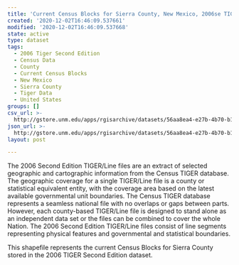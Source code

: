 ```yaml
---
title: 'Current Census Blocks for Sierra County, New Mexico, 2006se TIGER'
created: '2020-12-02T16:46:09.537661'
modified: '2020-12-02T16:46:09.537668'
state: active
type: dataset
tags:
  - 2006 Tiger Second Edition
  - Census Data
  - County
  - Current Census Blocks
  - New Mexico
  - Sierra County
  - Tiger Data
  - United States
groups: []
csv_url: >-
  http://gstore.unm.edu/apps/rgisarchive/datasets/56aa8ea4-e27b-4b70-b1d3-ae80ca92ebe1/tgr2006se_sier_blkcu.derived.csv
json_url: >-
  http://gstore.unm.edu/apps/rgisarchive/datasets/56aa8ea4-e27b-4b70-b1d3-ae80ca92ebe1/tgr2006se_sier_blkcu.derived.json
layout: post

---
```

The 2006 Second Edition TIGER/Line files are an extract of selected geographic and cartographic information from the Census TIGER database.  The geographic coverage for a single TIGER/Line file is a county or statistical equivalent entity, with the coverage area based on the latest available governmental unit boundaries. The Census TIGER database represents a seamless national file with no overlaps or gaps between parts.  However, each county-based TIGER/Line file is designed to stand alone as an independent data set or the files can be combined to cover the whole Nation.  The 2006 Second Edition  TIGER/Line files consist of line segments representing physical features and governmental and statistical boundaries.  

This shapefile represents the current Census Blocks for Sierra County stored in the 2006 TIGER Second Edition dataset.
